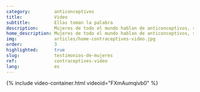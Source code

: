```yaml
---
category:         anticonceptivos
title:            Video
subtitle:         Ellas toman la palabra
description:      Mujeres de todo el mundo hablan de anticonceptivos, su uso, las barreras, cómo les afectan y quién toma la decisión.
home_description: Mujeres de todo el mundo hablan de anticonceptivos, su uso, las barreras, cómo les afectan y quién toma la decisión.
img:              articles/home-contraceptives-video.jpg
order:            3
highlighted:      true
slug:             testimonios-de-mujeres
ref:              contraceptives-video
lang:             es
---
```


<div id="contraceptives-video">
{% include video-container.html videoid="FXmAumqivb0" %}
</div>